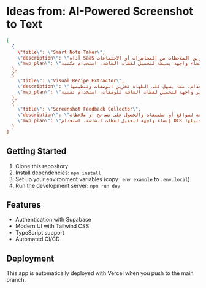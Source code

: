 # Ideas from: AI-Powered Screenshot to Text

```json
[
  {
    \"title\": \"Smart Note Taker\",
    \"description\": \"أداة SaaS لتحويل لقطات الشاشة إلى نصوص منظمة، مما يسهل على المستخدمين تدوين الملاحظات من المحاضرات أو الاجتماعات.\",
    \"mvp_plan\": \"إنشاء واجهة بسيطة لتحميل لقطات الشاشة، استخدام مكتبة OCR لتحويل الصور إلى نصوص، وتطوير نظام لتنظيم النصوص في ملاحظات قابلة للتعديل.\"
  },
  {
    \"title\": \"Visual Recipe Extractor\",
    \"description\": \"أداة لتحويل لقطات الشاشة من الوصفات إلى نصوص قابلة للاستخدام، مما يسهل على الطهاة تخزين الوصفات وتنظيمها.\",
    \"mvp_plan\": \"تطوير واجهة لتحميل لقطات الشاشة للوصفات، استخدام تقنية OCR لاستخراج النصوص، وإنشاء قاعدة بيانات بسيطة لتخزين الوصفات المستخرجة.\"
  },
  {
    \"title\": \"Screenshot Feedback Collector\",
    \"description\": \"أداة لجمع التعليقات من لقطات الشاشة، حيث يمكن للمستخدمين تحميل لقطات شاشة لمواقع أو تطبيقات والحصول على نصائح أو ملاحظات.\",
    \"mvp_plan\": \"إنشاء واجهة لتحميل لقطات الشاشة، استخدام OCR لاستخراج النصوص، وتطوير نظام بسيط لجمع التعليقات من المستخدمين وتحليلها.\"
  }
]
```

## Getting Started

1. Clone this repository
2. Install dependencies: `npm install`
3. Set up your environment variables (copy `.env.example` to `.env.local`)
4. Run the development server: `npm run dev`

## Features

- Authentication with Supabase
- Modern UI with Tailwind CSS
- TypeScript support
- Automated CI/CD

## Deployment

This app is automatically deployed with Vercel when you push to the main branch.
